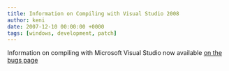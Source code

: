 ```yaml
---
title: Information on Compiling with Visual Studio 2008
author: keni
date: 2007-12-10 00:00:00 +0000
tags: [windows, development, patch]
---
```

Information on compiling with Microsoft Visual Studio now available [on the bugs page][S343-8]

[S343-8]: {{site.baseurl}}/v343/bugs.html#S343-8
